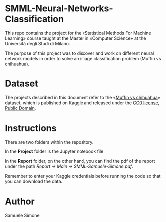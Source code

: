 # SMML-Neural-Networks-Classification

This repo contains the project for the «Statistical Methods For Machine Learning» course taught at the Master in «Computer Science» at the Università degli Studi di Milano.

The purpose of this project was to discover and work on different neural network models in order to solve an image classification problem (Muffin vs chihuahua).

# Dataset

The projects described in this document refer to the «[Muffin vs chihuahua](https://www.kaggle.com/datasets/samuelcortinhas/muffin-vs-chihuahua-image-classification)» dataset, 
which is published on Kaggle and released under the [CC0 license, Public Domain](https://creativecommons.org/publicdomain/zero/1.0/).

# Instructions

There are two folders within the repository.

In the **Project** folder is the Jupyter notebook file

In the **Report** folder, on the other hand, you can find the pdf of the report under the path *Report -> Main -> SMML-Samuele-Simone.pdf*. 

Remember to enter your Kaggle credentials before running the code so that you can download the data.

# Author
Samuele Simone 
